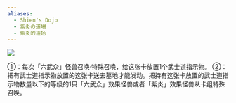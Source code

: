 ```yaml
---
aliases:
  - Shien's Dojo
  - 紫炎の道場
  - 紫炎的道场
---
```


![](https://cdn.233.momobako.com/ygopro/pics/47436247.jpg!half)

①：每次「六武众」怪兽召唤·特殊召唤，给这张卡放置1个武士道指示物。
②：把有武士道指示物放置的这张卡送去墓地才能发动。把持有这张卡放置的武士道指示物数量以下的等级的1只「六武众」效果怪兽或者「紫炎」效果怪兽从卡组特殊召唤。
